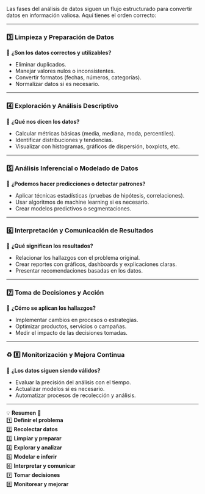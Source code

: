 Las fases del análisis de datos siguen un flujo estructurado para convertir datos en información valiosa. Aquí tienes el orden correcto:  

---
### **3️⃣ Limpieza y Preparación de Datos**  
📌 **¿Son los datos correctos y utilizables?**  
- Eliminar duplicados.  
- Manejar valores nulos o inconsistentes.  
- Convertir formatos (fechas, números, categorías).  
- Normalizar datos si es necesario.  

---

### **4️⃣ Exploración y Análisis Descriptivo**  
📌 **¿Qué nos dicen los datos?**  
- Calcular métricas básicas (media, mediana, moda, percentiles).  
- Identificar distribuciones y tendencias.  
- Visualizar con histogramas, gráficos de dispersión, boxplots, etc.  

---

### **5️⃣ Análisis Inferencial o Modelado de Datos**  
📌 **¿Podemos hacer predicciones o detectar patrones?**  
- Aplicar técnicas estadísticas (pruebas de hipótesis, correlaciones).  
- Usar algoritmos de machine learning si es necesario.  
- Crear modelos predictivos o segmentaciones.  

---

### **6️⃣ Interpretación y Comunicación de Resultados**  
📌 **¿Qué significan los resultados?**  
- Relacionar los hallazgos con el problema original.  
- Crear reportes con gráficos, dashboards y explicaciones claras.  
- Presentar recomendaciones basadas en los datos.  

---

### **7️⃣ Toma de Decisiones y Acción**  
📌 **¿Cómo se aplican los hallazgos?**  
- Implementar cambios en procesos o estrategias.  
- Optimizar productos, servicios o campañas.  
- Medir el impacto de las decisiones tomadas.  

---

### **♻️ 8️⃣ Monitorización y Mejora Continua**  
📌 **¿Los datos siguen siendo válidos?**  
- Evaluar la precisión del análisis con el tiempo.  
- Actualizar modelos si es necesario.  
- Automatizar procesos de recolección y análisis.  

---

💡 **Resumen** 🚀  
1️⃣ **Definir el problema**  
2️⃣ **Recolectar datos**  
3️⃣ **Limpiar y preparar**  
4️⃣ **Explorar y analizar**  
5️⃣ **Modelar e inferir**  
6️⃣ **Interpretar y comunicar**  
7️⃣ **Tomar decisiones**  
8️⃣ **Monitorear y mejorar**  

